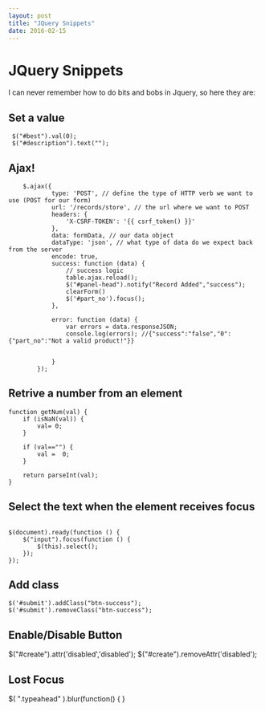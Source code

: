 ```yaml
---
layout: post
title: "JQuery Snippets"
date: 2016-02-15
---
```



# JQuery Snippets

I can never remember how to do bits and bobs in Jquery, so here they are:

## Set a value

```
 $("#best").val(0);
 $("#description").text("");
```
 
## Ajax!
 
``` 
    $.ajax({
            type: 'POST', // define the type of HTTP verb we want to use (POST for our form)
            url: '/records/store', // the url where we want to POST
            headers: {
                'X-CSRF-TOKEN': '{{ csrf_token() }}'
            },
            data: formData, // our data object
            dataType: 'json', // what type of data do we expect back from the server
            encode: true,
            success: function (data) {
                // success logic
                table.ajax.reload();
                $("#panel-head").notify("Record Added","success");
                clearForm()
                $('#part_no').focus();
            },

            error: function (data) {
                var errors = data.responseJSON;
                console.log(errors); //{"success":"false","0":{"part_no":"Not a valid product!"}}


            }
        });

```

## Retrive a number from an element
```
function getNum(val) {
    if (isNaN(val)) {
        val= 0;
    }

    if (val=="") {
        val =  0;
    }

    return parseInt(val);
}
```

## Select the text when the element receives focus
```

$(document).ready(function () {
    $("input").focus(function () {
        $(this).select();
    });
});
```

## Add class
```
$('#submit').addClass("btn-success");
$('#submit').removeClass("btn-success");
```

## Enable/Disable Button

$("#create").attr('disabled','disabled');
$("#create").removeAttr('disabled');

## Lost Focus


$( ".typeahead" ).blur(function() {
}









 

